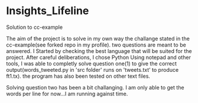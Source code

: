 # Insights_Lifeline
Solution to cc-example

The aim of the project is to solve in my own way the challange stated in the cc-example(see forked repo in my profile). two questions are meant to be answered.
I Started by checking the best language that will be suited for the project. After careful deliberations, I chose Python
Using notepad and other tools, I was able to completly solve question one(1)  to give the correct output(words_tweeted.py in 'src folder' runs on 'tweets.txt' to produce ft1.tx). the program has also been tested on other text files. 

Solving question two has been a bit challanging. I am only able to get the words per line for now...I am running against time.
